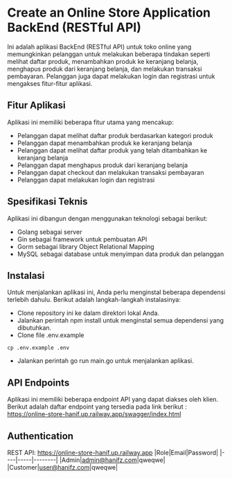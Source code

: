 # Create an Online Store Application BackEnd (RESTful API)

Ini adalah aplikasi BackEnd (RESTful API) untuk toko online yang memungkinkan pelanggan untuk melakukan beberapa tindakan seperti melihat daftar produk, menambahkan produk ke keranjang belanja, menghapus produk dari keranjang belanja, dan melakukan transaksi pembayaran. Pelanggan juga dapat melakukan login dan registrasi untuk mengakses fitur-fitur aplikasi.

## Fitur Aplikasi
Aplikasi ini memiliki beberapa fitur utama yang mencakup:
- Pelanggan dapat melihat daftar produk berdasarkan kategori produk
- Pelanggan dapat menambahkan produk ke keranjang belanja
- Pelanggan dapat melihat daftar produk yang telah ditambahkan ke keranjang belanja
- Pelanggan dapat menghapus produk dari keranjang belanja
- Pelanggan dapat checkout dan melakukan transaksi pembayaran
- Pelanggan dapat melakukan login dan registrasi

## Spesifikasi Teknis
Aplikasi ini dibangun dengan menggunakan teknologi sebagai berikut:
- Golang sebagai server
- Gin sebagai framework untuk pembuatan API
- Gorm sebagai library Object Relational Mapping
- MySQL sebagai database untuk menyimpan data produk dan pelanggan

## Instalasi
Untuk menjalankan aplikasi ini, Anda perlu menginstal beberapa dependensi terlebih dahulu. Berikut adalah langkah-langkah instalasinya:
- Clone repository ini ke dalam direktori lokal Anda.
- Jalankan perintah npm install untuk menginstal semua dependensi yang dibutuhkan.
- Clone file .env.example 
```
cp .env.example .env 
```
- Jalankan perintah go run main.go untuk menjalankan aplikasi.

## API Endpoints
Aplikasi ini memiliki beberapa endpoint API yang dapat diakses oleh klien. Berikut adalah daftar endpoint yang tersedia pada link berikut : 
<https://online-store-hanif.up.railway.app/swagger/index.html>

## Authentication
REST API: <https://online-store-hanif.up.railway.app>
|Role|Email|Password|
|----|-----|--------|
|Admin|admin@hanifz.com|qweqwe|
|Customer|user@hanifz.com|qweqwe|